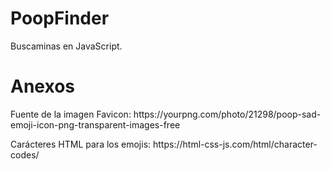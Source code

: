 # PoopFinder
Buscaminas en JavaScript.
<br/>

# Anexos
<p>Fuente de la imagen Favicon: https://yourpng.com/photo/21298/poop-sad-emoji-icon-png-transparent-images-free</p>
<p>Carácteres HTML para los emojis: https://html-css-js.com/html/character-codes/</p>
